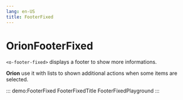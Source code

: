 ```yaml
---
lang: en-US
title: FooterFixed
---
```


# OrionFooterFixed

`<o-footer-fixed>` displays a footer to show more informations. 

**Orion** use it with lists to shown additional actions when some items are selected.

::: demo:FooterFixed
FooterFixedTitle
FooterFixedPlayground
:::

<attribute-table/>

